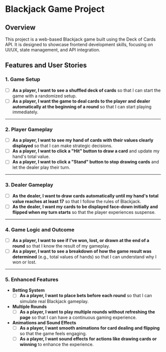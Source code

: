 # Blackjack Game Project

## Overview

This project is a web-based Blackjack game built using the Deck of Cards API. It is designed to showcase frontend development skills, focusing on UI/UX, state management, and API integration.

## Features and User Stories

### 1. Game Setup

- [ ] **As a player, I want to see a shuffled deck of cards** so that I can start the game with a randomized setup.
- [ ] **As a player, I want the game to deal cards to the player and dealer automatically at the beginning of a round** so that I can start playing immediately.

---

### 2. Player Gameplay

- [ ] **As a player, I want to see my hand of cards with their values clearly displayed** so that I can make strategic decisions.
- [ ] **As a player, I want to click a "Hit" button to draw a card** and update my hand's total value.
- [ ] **As a player, I want to click a "Stand" button to stop drawing cards** and let the dealer play their turn.

---

### 3. Dealer Gameplay

- [ ] **As the dealer, I want to draw cards automatically until my hand's total value reaches at least 17** so that I follow the rules of Blackjack.
- [ ] **As the dealer, I want my cards to be displayed face-down initially and flipped when my turn starts** so that the player experiences suspense.

---

### 4. Game Logic and Outcome

- [ ] **As a player, I want to see if I’ve won, lost, or drawn at the end of a round** so that I know the result of my gameplay.
- [ ] **As a player, I want to see a breakdown of how the game result was determined** (e.g., total values of hands) so that I can understand why I won or lost.

---

### 5. Enhanced Features

- **Betting System**
  - [ ] **As a player, I want to place bets before each round** so that I can simulate real Blackjack gameplay.
- **Multiple Rounds**
  - [ ] **As a player, I want to play multiple rounds without refreshing the page** so that I can have a continuous gaming experience.
- **Animations and Sound Effects**
  - [ ] **As a player, I want smooth animations for card dealing and flipping** so that the game feels engaging.
  - [ ] **As a player, I want sound effects for actions like drawing cards or winning** to enhance the experience.
